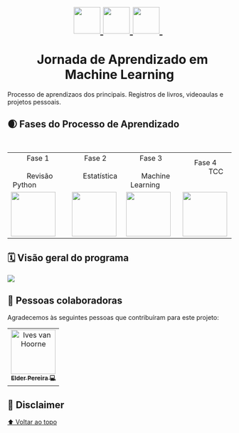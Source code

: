 <h1 id="inicio" align="center">
    <div>
    <a href="https://scikit-learn.org/">
      <img height='60' src="https://upload.wikimedia.org/wikipedia/commons/thumb/0/05/Scikit_learn_logo_small.svg/2560px-Scikit_learn_logo_small.svg.png"/>
    </a>
    <a href="https://pandas.pydata.org/">
      <img height='60' src="https://upload.wikimedia.org/wikipedia/commons/thumb/2/22/Pandas_mark.svg/1200px-Pandas_mark.svg.png"/>
    </a>
    <a href="https://www.tensorflow.org/">
      <img height='60' src="https://upload.wikimedia.org/wikipedia/commons/thumb/2/2d/Tensorflow_logo.svg/1200px-Tensorflow_logo.svg.png"/>
    </a>
  </div>
  <br>
  Jornada de Aprendizado em Machine Learning
</h1>

Processo de aprendizaos dos principais. Registros de livros, videoaulas e projetos pessoais.


## 🌒 Fases do Processo de Aprendizado

<table>
  <tbody>
    <tr>
      <td align="center">Fase 1<br>
        <span>
        &nbsp;&nbsp;&nbsp;&nbsp;&nbsp;
        Revisão Python
        </span>
      </td>
      <td align="center">Fase 2<br>
        <span>&nbsp;&nbsp;&nbsp;&nbsp;&nbsp;Estatística</span>
      </td>
      <td align="center">Fase 3<br>
        <span>&nbsp;&nbsp;&nbsp;&nbsp;&nbsp;Machine Learning</span>
      </td>
      <td align="center">Fase 4<br>
        <span>&nbsp;&nbsp;&nbsp;&nbsp;&nbsp;TCC</span>
      </td>
    </tr>
    <tr>
              <td><a href="fase 1"><img src="https://upload.wikimedia.org/wikipedia/commons/thumb/c/c3/Python-logo-notext.svg/1200px-Python-logo-notext.svg.png" width="100px"></a></td>
        <td><a href="fase 2"><img src="https://icon-library.com/images/statistics-icon/statistics-icon-23.jpg" width="100px"></a></td>
        <td><a href="fase 3"><img src="https://cdn-icons-png.flaticon.com/512/8637/8637099.png" width="100px"></a></td>
        <td><a href="fase 4"><img src="https://cdn-icons-png.flaticon.com/512/3135/3135682.png" width="100px"></a></td>
    </tr>
  </tbody>
</table>


## 🗓️ Visão geral do programa

![](assets/fases-do-prog-pt-br.png)


<!-- ### n. [Tecnologia n](#)

- [Subtópico 1](#link-para-subtopico-1)
- [Subtópico 2](#link-para-subtopico-2)
- [Subtópico 3](#link-para-subtopico-3) -->



## 🤝 Pessoas colaboradoras

Agradecemos às seguintes pessoas que contribuíram para este projeto:

<table>
  <tr>
    <td align="center"><a href="http://ivesvh.com"><img src="https://avatars.githubusercontent.com/u/65613154?v=4" width="100px;" alt="Ives van Hoorne"/><br /><sub><b>Elder Pereira 💻</b> </tr>
</table>

## 📝 Disclaimer


[⬆ Voltar ao topo](#inicio)<br>